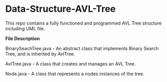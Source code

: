 # Data-Structure-AVL-Tree
This repo contains a fully functioned and programmed AVL Tree structure including UML file.


**File Description**

BinarySeachTree.java - An abstract class that implements Binary Search Tree, and is inherited by AvlTree.

AvlTree.java - A class that creates and manages an AVL Tree.

Node.java - A class that represents a nodes instances of the tree.
